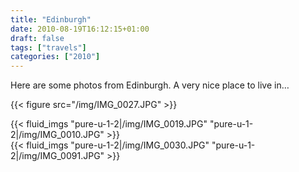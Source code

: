 ```yaml
---
title: "Edinburgh"
date: 2010-08-19T16:12:15+01:00
draft: false
tags: ["travels"]
categories: ["2010"]
---
```


Here are some photos from Edinburgh. A very nice place to live in…

{{< figure src="/img/IMG_0027.JPG" >}}

{{< fluid_imgs
  "pure-u-1-2|/img/IMG_0019.JPG"
  "pure-u-1-2|/img/IMG_0010.JPG" >}}
<br>
{{< fluid_imgs
  "pure-u-1-2|/img/IMG_0030.JPG"
  "pure-u-1-2|/img/IMG_0091.JPG" >}}

